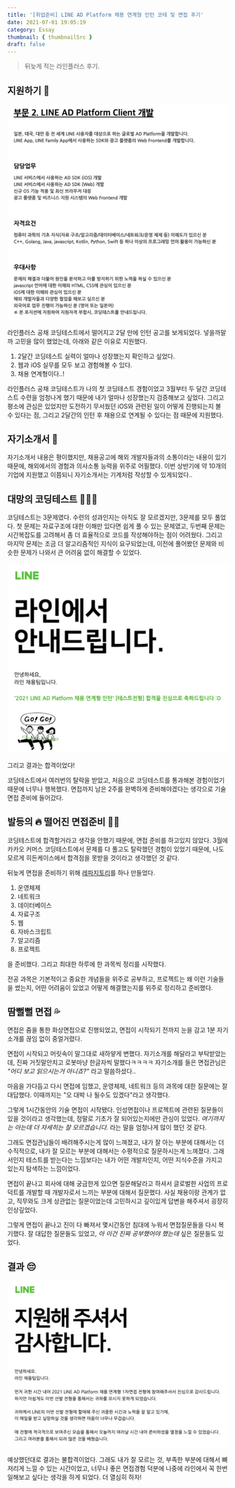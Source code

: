 ```yaml
---
title: '[취업준비] LINE AD Platform 채용 연계형 인턴 코테 및 면접 후기'
date: 2021-07-01 19:05:19
category: Essay
thumbnail: { thumbnailSrc }
draft: false
---
```


> 뒤늦게 적는 라인플러스 후기.

## 지원하기 🙋

![](../assets/post_images/line_intern/1.png)

라인플러스 공채 코딩테스트에서 떨어지고 2달 만에 인턴 공고를 보게되었다. 넣을까말까 고민을 많이 했었는데, 아래와 같은 이유로 지원했다.

1.  2달간 코딩테스트 실력이 얼마나 성장했는지 확인하고 싶었다.
2.  웹과 iOS 실무를 모두 보고 경험해볼 수 있다.
3.  채용 연계형이다..!

라인플러스 공채 코딩테스트가 나의 첫 코딩테스트 경험이었고 3월부터 두 달간 코딩테스트 수련을 엄청나게 했기 때문에 내가 얼마나 성장했는지 검증해보고 싶었다. 그리고 평소에 관심은 있었지만 도전하기 무서웠던 iOS와 관련된 일이 어떻게 진행되는지 볼 수 있다는 점, 그리고 2달간의 인턴 후 채용으로 연계될 수 있다는 점 때문에 지원했다.

## 자기소개서 📝

자기소개서 내용은 평이했지만, 채용공고에 해외 개발자들과의 소통이라는 내용이 있기 때문에, 해외에서의 경험과 의사소통 능력을 위주로 어필했다. 이번 상반기에 약 10개의 기업에 지원했고 이쯤되니 자기소개서는 기계처럼 작성할 수 있게되었다..

## 대망의 코딩테스트 🧑🏻‍💻

코딩테스트는 3문제였다. 수련의 성과인지는 아직도 잘 모르겠지만, 3문제를 모두 풀었다. 첫 문제는 자료구조에 대한 이해만 있다면 쉽게 풀 수 있는 문제였고, 두번째 문제는 시간복잡도를 고려해서 좀 더 효율적으로 코드를 작성해야하는 점이 어려웠다. 그리고 마지막 문제는 조금 더 알고리즘적인 지식이 요구되었는데, 이전에 풀어봤던 문제와 비슷한 문제가 나와서 큰 어려움 없이 해결할 수 있었다.

![](../assets/post_images/line_intern/2.png)

그리고 결과는 합격이었다!

코딩테스트에서 여러번의 탈락을 받았고, 처음으로 코딩테스트를 통과해본 경험이었기 때문에 너무나 행복했다. 면접까지 남은 2주를 완벽하게 준비해야겠다는 생각으로 기술면접 준비에 들어갔다.

## 발등의 🔥 떨어진 면접준비 🏃🏻

코딩테스트에 합격할거라고 생각을 안했기 때문에, 면접 준비를 하고있지 않았다. 3월에 카카오 커머스 코딩테스트에서 문제를 다 풀고도 탈락했던 경험이 있었기 때문에, 나도 모르게 히든케이스에서 합격점을 못받을 것이라고 생각했던 것 같다.

뒤늦게 면접을 준비하기 위해 [레파지토리](https://github.com/jeonyeohun/GetReadyForInterview)를 하나 만들었다.

1.  운영체제
2.  네트워크
3.  데이터베이스
4.  자료구조
5.  웹
6.  자바스크립트
7.  알고리즘
8.  프로젝트

을 준비했다. 그리고 최대한 하루에 한 과목씩 정리를 시작했다.

전공 과목은 기본적이고 중요한 개념들을 위주로 공부하고, 프로젝트는 왜 이런 기술들을 썼는지, 어떤 어려움이 있었고 어떻게 해결했는지를 위주로 정리하고 준비했다.

## 땀뻘뻘 면접 💦

면접은 줌을 통한 화상면접으로 진행되었고, 면접이 시작되기 전까지 눈을 감고 1분 자기소개를 끊임 없이 중얼거렸다.

면접이 시작되고 머릿속이 말그대로 새하얗게 변했다. 자기소개를 해달라고 부탁받았는데, 진짜 거짓말안치고 로봇마냥 한글자씩 말했다ㅋㅋㅋㅋ 자기소개를 들은 면접관님은 _"어디 보고 읽으시는거 아니죠?"_ 라고 말씀하셨다..

마음을 가다듬고 다시 면접에 임했고, 운영체제, 네트워크 등의 과목에 대한 질문에는 잘 대답했다. 이때까지는 "오 대박 나 될수도 있겠다"라고 생각했다.

그렇게 1시간동안의 기술 면접이 시작됐다. 인성면접이나 프로젝트에 관련된 질문들이 있을 것이라고 생각했는데, 정말로 기초가 잘 되어있는지에만 관심이 있었다. _여기까지는 아는데 더 자세히는 잘 모르겠습니다._ 라는 말을 엄청나게 많이 했던 것 같다.

그래도 면접관님들이 배려해주시는게 많이 느껴졌고, 내가 잘 아는 부분에 대해서는 더 수직적으로, 내가 잘 모르는 부분에 대해서는 수평적으로 질문하시는게 느껴졌다. 그래서인지 테스트를 받는다는 느낌보다는 내가 어떤 개발자인지, 어떤 지식수준을 가지고 있는지 탐색하는 느낌이었다.

면접이 끝나고 회사에 대해 궁금한게 있으면 질문해달라고 하셔서 글로벌한 사업의 프로덕트를 개발할 때 개발자로서 느끼는 부분에 대해서 질문했다. 사실 채용이랑 관계가 없고, 직무와도 크게 상관없는 질문이었는데 고민하시고 깊이있게 답변을 해주셔서 굉장히 인상깊었다.

그렇게 면접이 끝나고 진이 다 빠져서 몇시간동안 침대에 누워서 면접질문들을 다시 복기했다. 잘 대답한 질문들도 있었고, _아 이건 진짜 공부했어야 했는데_ 싶은 질문들도 있었다.

## 결과 😔

![](../assets/post_images/line_intern/3.png)

예상했던대로 결과는 불합격이었다. 그래도 내가 잘 모르는 것, 부족한 부분에 대해서 뼈저리게 느낄 수 있는 시간이었고, 너무나 좋은 면접경험 덕분에 나중에 라인에서 꼭 한번 일해보고 싶다는 생각을 하게 되었다. 더 열심히 하자!
